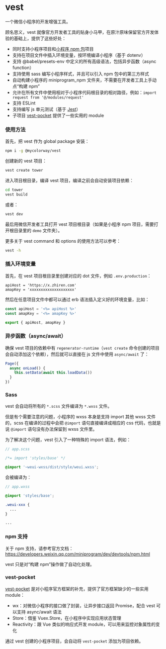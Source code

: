 # vest

一个微信小程序的开发增强工具。

顾名思义，vest 就像官方开发者工具的贴身小马甲，在原汁原味保留官方开发体验的基础上，提供了这些好处：

* 同时支持小程序项目和[小程序 npm 包](https://developers.weixin.qq.com/miniprogram/dev/devtools/npm.html)项目
* 支持在项目文件中插入环境变量，按环境编译小程序（基于 dotenv）
* 支持 @babel/presets-env 中定义的所有高级语法，包括异步函数（async function）
* 支持使用 sass 编写小程序样式，并且可以引入 npm 包中的第三方样式
* 自动构建小程序的 miniprogram_npm 文件夹，不需要在开发者工具上手动点“构建 npm”
* 允许在所有文件中使用相对于小程序代码根目录的相对路径，例如：`import request from '@/modules/request'`
* 支持 ESLint
* 支持编写 js 单元测试（基于 [Jest](https://jestjs.io)）
* 子项目 [vest-pocket](https://github.com/mycolorway/vest-pocket) 提供了一些实用的 module

### 使用方法

首先，把 vest 作为 global package 安装：

```bash
npm i -g @mycolorway/vest
```

创建新的 vest 项目：

```bash
vest create tower
```

进入项目根目录，编译 vest 项目，编译之前会自动安装项目依赖：

```bash
cd tower
vest build
```

或者：

```bash
vest dev
```

最后用微信开发者工具打开 vest 项目根目录（如果是小程序 npm 项目，需要打开根目录里的 `demo` 文件夹）。

更多关于 vest command 和 options 的使用方法可以参考：

```bash
vest -h
```

### 插入环境变量

首先，在 vest 项目根目录里创建对应的 dot 文件，例如 `.env.production`：

```
apiHost = 'https://x.zhiren.com'
amapKey = 'xxxxxxxxxxxxxxxxxxxx'
```

然后在任意项目文件中都可以通过 erb 语法插入定义好的环境变量，比如：

```js
const apiHost = '<%= apiHost %>'
const amapKey = '<%= amapKey %>'

export { apiHost, amapKey }
```

### 异步函数（async/await）

确保 vest 项目的依赖中有 `regenerator-runtime`（`vest create` 命令创建的项目会自动添加这个依赖），然后就可以直接在 js 文件中使用 `async/await` 了：

```js
Page({
  async onLoad() {
    this.setData(await this.loadData())
  }
})
```

### Sass

vest 会自动将所有的 `*.scss` 文件编译为 `*.wxss` 文件。

但是有个需要注意的问题，小程序的 wxss 本身是支持 import 其他 wxss 文件的，scss 在编译的过程中会把 `@import` 语句直接编译成相应的 css 代码，也就是说 `@import` 语句没有办法保留到 wxss 文件里。

为了解决这个问题，vest 引入了一种特殊的 import 语法，例如：

```scss
// app.scss

/*= import 'styles/base' */

@import '~weui-wxss/dist/style/weui.wxss';
```

会被编译为：

```scss
// app.wxss

@import 'styles/base';

.weui-xxx {
  ...
}

...
```

### npm 支持

关于 npm 支持，请参考官方文档：https://developers.weixin.qq.com/miniprogram/dev/devtools/npm.html

vest 只是对“构建 npm”操作做了自动化处理。

### vest-pocket

[vest-pocket](https://github.com/mycolorway/vest-pocket) 是对小程序官方框架的补充，提供了官方框架缺少的一些实用 module：

* wx：对微信小程序的接口做了封装，让异步接口返回 Promise，配合 vest 可以支持 async/await 语法
* Store：借鉴 Vuex.Store，在小程序中实现应用状态管理
* Reactivity：跟 Vue 类似的响应式开发 module，可以用来监控对象属性的变化

通过 vest 创建的小程序项目，会自动将 `vest-pocket` 添加为项目依赖。
